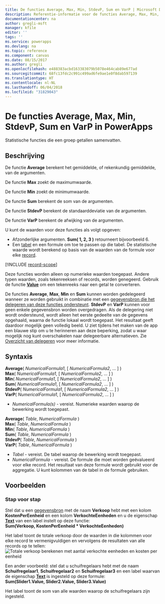 ```yaml
---
title: De functies Average, Max, Min, StdevP, Sum en VarP | Microsoft Docs
description: Referentie-informatie voor de functies Average, Max, Min, StdevP, Sum en VarP in PowerApps, inclusief syntaxis en voorbeelden
documentationcenter: na
author: gregli-msft
manager: kfile
editor: ''
tags: ''
ms.service: powerapps
ms.devlang: na
ms.topic: reference
ms.component: canvas
ms.date: 08/15/2017
ms.author: gregli
ms.openlocfilehash: e488383acbd163383079b5078e464cab89e677ad
ms.sourcegitcommit: 68fc13fdc2c991c499ad6fe9ae1e0f8dab597139
ms.translationtype: HT
ms.contentlocale: nl-NL
ms.lasthandoff: 06/04/2018
ms.locfileid: "31829043"
---
```

# <a name="average-max-min-stdevp-sum-and-varp-functions-in-powerapps"></a>De functies Average, Max, Min, StdevP, Sum en VarP in PowerApps
Statistische functies die een groep getallen samenvatten.

## <a name="description"></a>Beschrijving
De functie **Average** berekent het gemiddelde, of rekenkundig gemiddelde, van de argumenten.

De functie **Max** zoekt de maximumwaarde.

De functie **Min** zoekt de minimumwaarde.

De functie **Sum** berekent de som van de argumenten.

De functie **StdevP** berekent de standaarddeviatie van de argumenten.

De functie **VarP** berekent de afwijking van de argumenten.

U kunt de waarden voor deze functies als volgt opgeven:

* Afzonderlijke argumenten. **Sum( 1, 2, 3 )** retourneert bijvoorbeeld 6.
* Een [tabel](../working-with-tables.md) en een formule om toe te passen op die tabel.  De statistische waarde wordt berekend op basis van de waarden van de formule voor elke [record](../working-with-tables.md#records).  

[!INCLUDE [record-scope](../../../includes/record-scope.md)]

Deze functies worden alleen op numerieke waarden toegepast. Andere typen waarden, zoals tekenreeksen of records, worden genegeerd. Gebruik de functie **[Value](function-value.md)** om een tekenreeks naar een getal te converteren.

De functies **Average**, **Max**, **Min** en **Sum** kunnen worden gedelegeerd wanneer ze worden gebruikt in combinatie met een [gegevensbron die het delegeren van deze functies ondersteunt](../delegation-list.md).  **StdevP** en **VarP** kunnen voor geen enkele gegevensbron worden overgedragen.  Als de delegering niet wordt ondersteund, wordt alleen het eerste gedeelte van de gegevens opgehaald, waarna de functie lokaal wordt toegepast.  Het resultaat geeft daardoor mogelijk geen volledig beeld.  U ziet tijdens het maken van de app een blauwe stip om u te herinneren aan deze beperking, zodat u waar mogelijk nog kunt overschakelen naar delegeerbare alternatieven. Zie [Overzicht van delegeren](../delegation-overview.md) voor meer informatie.

## <a name="syntax"></a>Syntaxis
**Average**( *NumericalFormula1*, [ *NumericalFormula2*, ... ] )<br>**Max**( *NumericalFormula1*, [ *NumericalFormula2*, ... ] )<br>**Min**( *NumericalFormula1*, [ *NumericalFormula2*, ... ] )<br>**Sum**( *NumericalFormula1*, [ *NumericalFormula2*, ... ] )<br>**StdevP**( *NumericalFormula1*, [ *NumericalFormula2*, ... ] )<br>**VarP**( *NumericalFormula1*, [ *NumericalFormula2*, ... ] )

* *NumericalFormula(s)* - vereist.  Numerieke waarden waarop de bewerking wordt toegepast.

**Average**( *Table*, *NumericalFormula* )<br>**Max**( *Table*, *NumericalFormula* )<br>**Min**( *Table*, *NumericalFormula* )<br>**Sum**( *Table*, *NumericalFormula* )<br>**StdevP**( *Table*, *NumericalFormula* )<br>**VarP**( *Table*, *NumericalFormula* )

* *Tabel* - vereist.  De tabel waarop de bewerking wordt toegepast.
* *NumericalFormula* - vereist. De formule die moet worden geëvalueerd voor elke record. Het resultaat van deze formule wordt gebruikt voor de aggregatie. U kunt kolommen van de tabel in de formule gebruiken.

## <a name="examples"></a>Voorbeelden
### <a name="step-by-step"></a>Stap voor stap
Stel dat u een [gegevensbron](../working-with-data-sources.md) met de naam **Verkoop** hebt met een kolom **KostenPerEenheid** en een kolom **VerkochteEenheden** en u de eigenschap **[Text](../controls/properties-core.md)** van een label instelt op deze functie:<br>
**Sum(Verkoop, KostenPerEenheid * VerkochteEenheden)**

Het label toont de totale verkoop door de waarden in die kolommen voor elke record te vermenigvuldigen en vervolgens de resultaten van alle records op te tellen:<br>![Totale verkoop berekenen met aantal verkochte eenheden en kosten per eenheid](./media/function-aggregates/total-sales.png)

Een ander voorbeeld: stel dat u schuifregelaars hebt met de naam **Schuifregelaar1**, **Schuifregelaar2** en **Schuifregelaar3** en een label waarvan de eigenschap **[Text](../controls/properties-core.md)** is ingesteld op deze formule:<br>
**Sum(Slider1.Value, Slider2.Value, Slider3.Value)**

Het label toont de som van alle waarden waarop de schuifregelaars zijn ingesteld.

